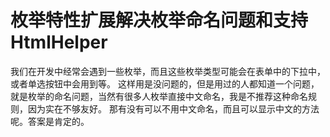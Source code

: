 # 枚举特性扩展解决枚举命名问题和支持HtmlHelper
我们在开发中经常会遇到一些枚举，而且这些枚举类型可能会在表单中的下拉中，或者单选按钮中会用到等。
这样用是没问题的，但是用过的人都知道一个问题，就是枚举的命名问题，当然有很多人枚举直接中文命名，我是不推荐这种命名规则，因为实在不够友好。  那有没有可以不用中文命名，而且可以显示中文的方法呢。答案是肯定的。
